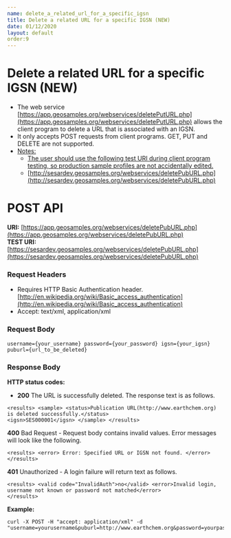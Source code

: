 ```yaml
---
name: delete_a_related_url_for_a_specific_igsn
title: Delete a related URL for a specific IGSN (NEW)
date: 01/12/2020
layout: default
order:9
---
```


# Delete a related URL for a specific IGSN (NEW)
- The web service [https://app.geosamples.org/webservices/deletePutURL.php](https://app.geosamples.org/webservices/deletePutURL.php) allows the client program to delete a URL that is associated with an IGSN.
- It only accepts POST requests from client programs. GET, PUT and DELETE are not supported.
- <ins>Notes:</ins>
  - <ins>The user should use the following test URI during client program testing, so production sample profiles are not accidentally edited.</ins>
  - [http://sesardev.geosamples.org/webservices/deletePubURL.php](http://sesardev.geosamples.org/webservices/deletePubURL.php)

# POST API
**URI:** [https://app.geosamples.org/webservices/deletePubURL.php](https://app.geosamples.org/webservices/deletePubURL.php)   
**TEST URI:** [https://sesardev.geosamples.org/webservices/deletePubURL.php](https://sesardev.geosamples.org/webservices/deletePubURL.php)
### Request Headers
- Requires HTTP Basic Authentication header. [http://en.wikipedia.org/wiki/Basic_access_authentication](http://en.wikipedia.org/wiki/Basic_access_authentication)
- Accept: text/xml, application/xml
### Request Body

```
username={your_username} password={your_password} igsn={your_igsn} puburl={url_to_be_deleted}
```

### Response Body
**HTTP status codes:**
- **200** The URL is successfully deleted. The response text is as follows.

```
<results> <sample> <status>Publication URL(http://www.earthchem.org) is deleted successfully.</status>
<igsn>SES000001</igsn> </sample> </results>
```

**400** Bad Request - Request body contains invalid values. Error messages will look like the following.

```
<results> <error> Error: Specified URL or IGSN not found. </error> </results>
```

**401** Unauthorized - A login failure will return text as follows.

```
<results> <valid code="InvalidAuth">no</valid> <error>Invalid login, username not known or password not matched</error> 
</results>
```

**Example:**

```
curl -X POST -H "accept: application/xml" -d
"username=yourusername&puburl=http://www.earthchem.org&password=yourpassword&igsn=SES000001";
```
